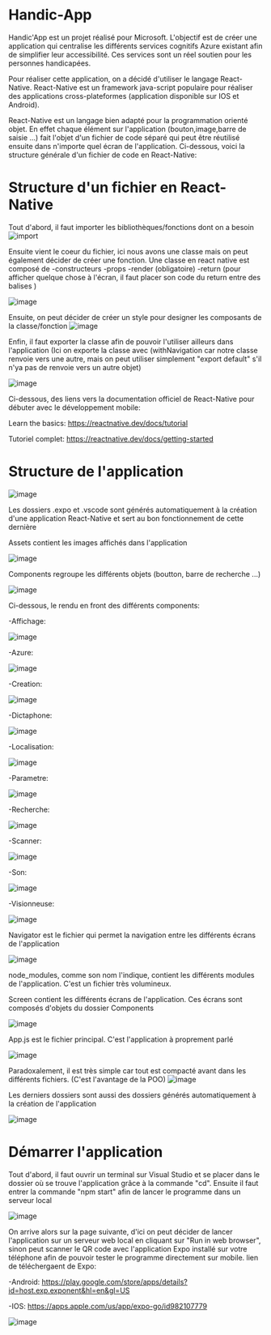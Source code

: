# Handic-App
Handic'App est un projet réalisé pour Microsoft. L'objectif est de créer une application qui centralise les différents services cognitifs Azure existant afin de simplifier leur accessibilité. Ces services sont un réel soutien pour les personnes handicapées.

Pour réaliser cette application, on a décidé d'utiliser le langage React-Native. React-Native est un framework java-script populaire pour réaliser des applications cross-plateformes (application disponible sur IOS et Android).

React-Native est un langage bien adapté pour la programmation orienté objet. En effet chaque élément sur l'application (bouton,image,barre de saisie ...) fait l'objet d'un fichier de code séparé qui peut être réutilisé ensuite dans n'importe quel écran de l'application. Ci-dessous, voici la structure générale d'un fichier de code en React-Native:

# Structure d'un fichier en React-Native
Tout d'abord, il faut importer les bibliothèques/fonctions dont on a besoin
![import](https://user-images.githubusercontent.com/94694942/150673940-ccfabca6-7bc0-4531-ac30-f7b1562ac1d9.PNG)

Ensuite vient le coeur du fichier, ici nous avons une classe mais on peut également décider de créer une fonction.
Une classe en react native est composé de
-constructeurs
-props
-render (obligatoire)
-return (pour afficher quelque chose à l'écran, il faut placer son code du return entre des balises <View>)

![image](https://user-images.githubusercontent.com/94694942/150674039-53b04ae8-988e-40f7-bf2d-54beecd918de.png)

Ensuite, on peut décider de créer un style pour designer les composants de la classe/fonction
![image](https://user-images.githubusercontent.com/94694942/150674505-dcde5b4e-5a29-45e0-aed7-20c1ab9c3de9.png)

Enfin, il faut exporter la classe afin de pouvoir l'utiliser ailleurs dans l'application (Ici on exporte la classe avec (withNavigation car notre classe renvoie vers une autre, mais on peut utiliser simplement "export default" s'il n'ya pas de renvoie vers un autre objet)
  
![image](https://user-images.githubusercontent.com/94694942/150674541-3e8cf8e7-6ce9-4416-a1bb-0c2a1a68f7f6.png)
  
Ci-dessous, des liens vers la documentation officiel de React-Native pour débuter avec le développement mobile:

Learn the basics: https://reactnative.dev/docs/tutorial

Tutoriel complet: https://reactnative.dev/docs/getting-started
  
# Structure de l'application
 
![image](https://user-images.githubusercontent.com/94694942/150674774-c9788e05-8eda-4cfd-a2df-1eb0ad8d461a.png)
  
Les dossiers .expo et .vscode sont générés automatiquement à la création d'une application React-Native et sert au bon fonctionnement de cette dernière
  
Assets contient les images affichés dans l'application
  
![image](https://user-images.githubusercontent.com/94694942/150674858-a52f5913-2433-4031-94ee-72efa0c4b1ee.png)

Components regroupe les différents objets (boutton, barre de recherche ...)
  
![image](https://user-images.githubusercontent.com/94694942/150674923-51efe59a-f8d3-48e7-9cd2-0cf9bc1c1739.png)
  
Ci-dessous, le rendu en front des différents components:

-Affichage:
  
![image](https://user-images.githubusercontent.com/94694942/150784522-c64d1710-de3a-4b4d-9b06-782d61129ae0.png)
  
-Azure:
  
![image](https://user-images.githubusercontent.com/94694942/150784778-9397a635-7055-4ca3-9a35-91bdf0efd841.png)

-Creation:

![image](https://user-images.githubusercontent.com/94694942/150784939-3cfd65f3-47cb-44f1-82ad-9953403619ce.png)

-Dictaphone:
  
![image](https://user-images.githubusercontent.com/94694942/150785090-965128ff-e445-42da-8297-2b6eeae15f56.png)

-Localisation:
  
![image](https://user-images.githubusercontent.com/94694942/150785222-c3497e24-726f-46b7-926c-c2c096bafcbc.png)

-Parametre:
  
![image](https://user-images.githubusercontent.com/94694942/150785462-06f5a48f-0f75-4145-91b6-b30dc12c34f8.png)

-Recherche:
  
![image](https://user-images.githubusercontent.com/94694942/150785596-f895392f-800c-47c5-8502-e31948ff624d.png)

  
-Scanner:
 
![image](https://user-images.githubusercontent.com/94694942/150785942-bdb80a86-96bb-4574-9af0-2f1603fcd53c.png)

-Son:
  
![image](https://user-images.githubusercontent.com/94694942/150786053-3fefd8b6-1af5-4ba6-b971-2fee54264a17.png)

-Visionneuse:
  
![image](https://user-images.githubusercontent.com/94694942/150786171-e3051985-d7d9-4806-93d7-a283a22c67f9.png)



Navigator est le fichier qui permet la navigation entre les différents écrans de l'application
  
![image](https://user-images.githubusercontent.com/94694942/150674954-2ae7f064-2fe0-4ce4-a72c-b7522aa4e48e.png)

node_modules, comme son nom l'indique, contient les différents modules de l'application. C'est un fichier très volumineux.
  
Screen contient les différents écrans de l'application. Ces écrans sont composés d'objets du dossier Components
  
![image](https://user-images.githubusercontent.com/94694942/150675036-92b502a2-beaf-48f9-aa28-38dedc37b683.png)

App.js est le fichier principal. C'est l'application à proprement parlé

![image](https://user-images.githubusercontent.com/94694942/150675066-6d901038-6a49-49cc-ab11-9cbff3653274.png)

Paradoxalement, il est très simple car tout est compacté avant dans les différents fichiers. (C'est l'avantage de la POO)
![image](https://user-images.githubusercontent.com/94694942/150675086-0acb6ab8-395d-41d9-a373-3c046190e90f.png)

Les derniers dossiers sont aussi des dossiers générés automatiquement à la création de l'application
  
![image](https://user-images.githubusercontent.com/94694942/150675136-dc63d9f8-58ff-482a-85ed-f2d00103fe57.png)

  
# Démarrer l'application
  
Tout d'abord, il faut ouvrir un terminal sur Visual Studio et se placer dans le dossier où se trouve l'application grâce à la commande "cd".
Ensuite il faut entrer la commande "npm start" afin de lancer le programme dans un serveur local
  
![image](https://user-images.githubusercontent.com/94694942/150781397-80286ace-513e-4d36-a18d-f302c52e9318.png)

On arrive alors sur la page suivante, d'ici on peut décider de lancer l'application sur un serveur web local en cliquant sur "Run in web browser", sinon peut scanner le QR code avec l'application Expo installé sur votre téléphone afin de pouvoir tester le programme directement sur mobile.
lien de téléchergaent de Expo: 
  
-Android: https://play.google.com/store/apps/details?id=host.exp.exponent&hl=en&gl=US
  
-IOS: https://apps.apple.com/us/app/expo-go/id982107779
  
![image](https://user-images.githubusercontent.com/94694942/150781664-4f6868bd-e517-4a69-a9c7-acb3577efdde.png)

  
  
  
  
  
  
  
  
  
  
  
  
  
  
  
